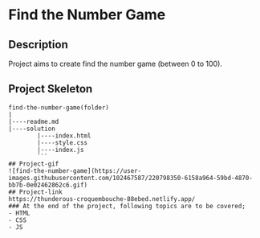 # Find the Number Game
## Description
Project aims to create find the number game (between 0 to 100).
## Project Skeleton
```
find-the-number-game(folder)
|
|----readme.md                 
|----solution
        |----index.html  
        |----style.css   
        |----index.js
        ```
## Project-gif
![find-the-number-game](https://user-images.githubusercontent.com/102467587/220798350-6158a964-59bd-4870-bb7b-0e02462862c6.gif)
## Project-link
https://thunderous-croquembouche-88ebed.netlify.app/
### At the end of the project, following topics are to be covered;
- HTML 
- CSS
- JS
